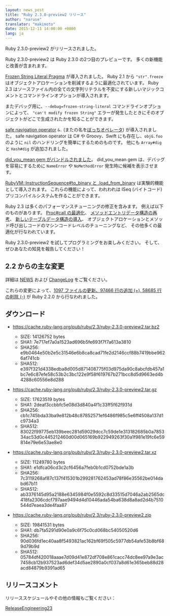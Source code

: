 ```yaml
---
layout: news_post
title: "Ruby 2.3.0-preview2 リリース"
author: "naruse"
translator: "makimoto"
date: 2015-12-11 14:00:00 +0000
lang: ja
---
```


Ruby 2.3.0-preview2 がリリースされました。

Ruby 2.3.0-preview2 は Ruby 2.3.0 の2つ目のプレビューです。
多くの新機能と改善が含まれます。

[Frozen String Literal Pragma](https://bugs.ruby-lang.org/issues/11473) が導入されました。
Ruby 2.1 から `"str".freeze` はオブジェクトアロケーションを削減するように最適化されています。
Ruby 2.3 はソースファイル内の全ての文字列リテラルを不変にする新しいマジックコメントとコマンドラインオプションが導入されます。

またデバッグ用に、`--debug=frozen-string-literal` コマンドラインオプションによって、
`"can't modify frozen String"` エラーが発生したときにそのオブジェクトがどこで生成されたかを知ることができます。

[safe navigation operator](https://bugs.ruby-lang.org/issues/11537) `&.` (またの名を[ぼっちオペレータ](https://instagram.com/p/-M9l6mRPLR/)) が導入されました。
safe navigation operator は C# や Groovy、Swift にも存在し、`obj&.foo` のように `nil` のハンドリングを簡単にするためのものです。
他にも `Array#dig` と `Hash#dig` が追加されました。

[did_you_mean gem がバンドルされました](https://bugs.ruby-lang.org/issues/11252)。
did_you_mean gem は、デバッグを容易にするために `NameError` や `NoMethodError` 発生時に候補を表示させます。

[RubyVM::InstructionSequence#to_binary と .load_from_binary](https://bugs.ruby-lang.org/issues/11788) は実験的機能として導入されます。
これらの機能によって、われわれは ISeq (バイトコード) プリコンパイルシステムを作ることができます。

Ruby 2.3 は多くのパフォーマンスチューニングの修正を含みます。
例えば以下のものがあります。
[Proc#call の最適化](https://bugs.ruby-lang.org/issues/11569)、
[メソッドエントリデータ構造の再考](https://bugs.ruby-lang.org/issues/11278)、
[新しいテーブルデータ構造の導入](https://bugs.ruby-lang.org/issues/11420)、
オブジェクトアロケーションとメソッド呼び出しコードのマシンコードレベルのチューニングなど、
その他多くの最適化が行なわれています。

Ruby 2.3.0-preview2 を試してプログラミングをお楽しみください。
そして、ぜひあなたの知見を報告してください！

## 2.2 からの主な変更

詳細は [NEWS](https://github.com/ruby/ruby/blob/v2_3_0_preview2/NEWS) および
[ChangeLog](https://github.com/ruby/ruby/blob/v2_3_0_preview2/ChangeLog)
をご覧ください。

これらの変更によって、[1097 ファイルの更新、97466 行の追加 (+), 58685 行の削除 (-)](https://github.com/ruby/ruby/compare/v2_2_0...v2_3_0_preview2) が Ruby 2.2.0 から行なわれました。

## ダウンロード

* <https://cache.ruby-lang.org/pub/ruby/2.3/ruby-2.3.0-preview2.tar.bz2>

  * SIZE:   14126752 bytes
  * SHA1:   7e717ef7a0a1523ad696b5fe693f7f7a613a3810
  * SHA256: e9b0464e50b2e5c31546e6b8ca8cad71fe2d2146ccf88b7419bbe9626af741cb
  * SHA512: e397f321d4338edba8d005d871408775f03d975da90c8abcfdb457a1bc7e6c87efe58c53b2c3bc122e9f58f619767b271bcc8d5d9663ed4b4288c60556e8d288

* <https://cache.ruby-lang.org/pub/ruby/2.3/ruby-2.3.0-preview2.tar.gz>

  * SIZE:   17623519 bytes
  * SHA1:   2deaf3ccbbfc5e08d3d840a4f1c33ff5f62f931d
  * SHA256: cb1c745bda33ba9e812b48c87852571ef6486f985c5e6ff4508a137d1c9734a3
  * SHA512: 83022f99775eb139beec281d59029dcc7c59de1e313182685b0a785334ac53d0c445212460d00d065169b922949263f30a1f981e19fc6e59814e79e6e53ae8e0

* <https://cache.ruby-lang.org/pub/ruby/2.3/ruby-2.3.0-preview2.tar.xz>

  * SIZE:   11249780 bytes
  * SHA1:   e1dfca06cd3c2cf6456a7feb0b1cd0752bde1a3b
  * SHA256: 7c3119268af87c137f415301b299281762453ad78f86e35562be014dabd67b11
  * SHA512: ab3376145d95a2188e6345984f0e5592c8d33515d7046a2ab2565dc418fa2306cdcf797aae9494d4d10446ada54ba638d8a8ad2d4b7510544d7eaea3de4faa87

* <https://cache.ruby-lang.org/pub/ruby/2.3/ruby-2.3.0-preview2.zip>

  * SIZE:   19841531 bytes
  * SHA1:   db7fa5291d90e0a9c6f75c0cd068bc54050520d6
  * SHA256: 90d036fd1ec40aa8f5493821ac162bf69f505c5977db54afe53b8bf689d79b9d
  * SHA512: 05784df420018aaae7d09d41e872df708e861cacc74dc8ee97a9e3ac7458cb12b937523ad6def34d5ae2890a0cf037a8d61e365beb88d28acd84879b9391ad65

## リリースコメント

リリーススケジュールやその他の情報もご覧ください：

[ReleaseEngineering23](https://bugs.ruby-lang.org/projects/ruby-trunk/wiki/ReleaseEngineering23)
